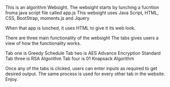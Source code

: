 
This is an algorithm Websight.
The websight starts by lunching a fucntion froma java script file called app.js
This websight uses Java Script, HTML, CSS, BootStrap, moments.js and Jquery

When that app is lunched, it uses HTML to give it its web look.

There are three main functionality of the websight
The tabs gives users a view of how the functionality works.

Tab one is Greedy Schedule
Tab two is AES Advance Encryption Standard
Tab three is RSA Algorithm 
Tab four is 01 Knapsack Algorithm

Once any of the tabs is clicked, users can enter inputs as required to get desired output.
The same process is used for every other tab in the website.
Enjoy.
